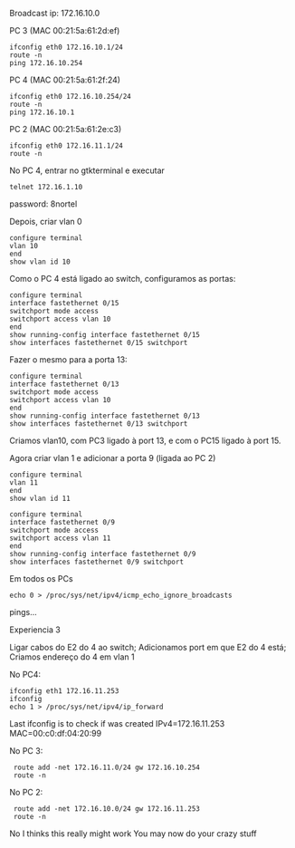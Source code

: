 Broadcast ip: 172.16.10.0

PC 3 (MAC 00:21:5a:61:2d:ef)
```
ifconfig eth0 172.16.10.1/24
route -n
ping 172.16.10.254
```

PC 4 (MAC 00:21:5a:61:2f:24)
```
ifconfig eth0 172.16.10.254/24
route -n
ping 172.16.10.1
```

PC 2 (MAC 00:21:5a:61:2e:c3)
```
ifconfig eth0 172.16.11.1/24
route -n
```

No PC 4, entrar no gtkterminal e executar
```
telnet 172.16.1.10
```
password: 8nortel

Depois, criar vlan 0
```
configure terminal
vlan 10
end
show vlan id 10
```

Como o PC 4 está ligado ao switch, configuramos as portas:
```
configure terminal
interface fastethernet 0/15
switchport mode access
switchport access vlan 10
end
show running-config interface fastethernet 0/15
show interfaces fastethernet 0/15 switchport
```

Fazer o mesmo para a porta 13:
```
configure terminal
interface fastethernet 0/13
switchport mode access
switchport access vlan 10
end
show running-config interface fastethernet 0/13
show interfaces fastethernet 0/13 switchport
```
Criamos vlan10, com PC3 ligado à port 13, e com o PC15 ligado à port 15.


Agora criar vlan 1 e adicionar a porta 9 (ligada ao PC 2)
```
configure terminal
vlan 11
end
show vlan id 11

configure terminal
interface fastethernet 0/9
switchport mode access
switchport access vlan 11
end
show running-config interface fastethernet 0/9
show interfaces fastethernet 0/9 switchport
```
Em todos os PCs
```
echo 0 > /proc/sys/net/ipv4/icmp_echo_ignore_broadcasts
```
pings...

Experiencia 3

Ligar cabos do E2 do 4 ao switch;
Adicionamos port em que E2 do 4 está;
Criamos endereço do 4 em vlan 1

No PC4:
```
ifconfig eth1 172.16.11.253
ifconfig
echo 1 > /proc/sys/net/ipv4/ip_forward 
```
Last ifconfig is to check if was created
IPv4=172.16.11.253
MAC=00:c0:df:04:20:99

No PC 3:
```
 route add -net 172.16.11.0/24 gw 172.16.10.254
 route -n
```

No PC 2:
```
 route add -net 172.16.10.0/24 gw 172.16.11.253
 route -n
```

No I thinks this really might work
You may now do your crazy stuff




